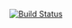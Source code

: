 [![Build Status](https://www.travis-ci.com/0ngezwa-felele/bootcamp-terminal.svg?branch=main)](https://www.travis-ci.com/0ngezwa-felele/bootcamp-terminal)